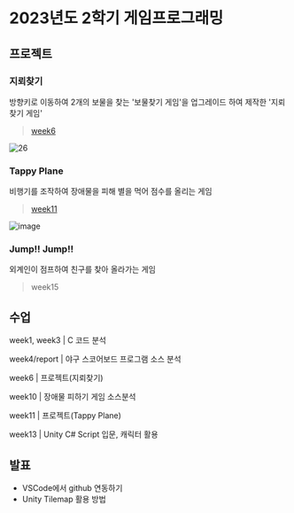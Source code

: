 # 2023년도 2학기 게임프로그래밍

## 프로젝트
### 지뢰찾기


방향키로 이동하여 2개의 보물을 찾는 '보물찾기 게임'을 업그레이드 하여 제작한 '지뢰 찾기 게임'

> [week6](https://github.com/min-young417/GameP/tree/main/week6)

![26](https://github.com/min-young417/GameP/assets/122364547/c4ecbbda-de15-49c8-b520-90917eb492d3)


### Tappy Plane


비행기를 조작하여 장애물을 피해 별을 먹어 점수를 올리는 게임

> [week11](https://github.com/min-young417/GameP/tree/main/week11)


![image](https://github.com/min-young417/GameP/assets/122364547/a2fb72f1-57be-4e05-a396-c54bf75d2fb8)

### Jump!! Jump!!


외계인이 점프하여 친구를 찾아 올라가는 게임

> week15




## 수업
week1, week3 | C 코드 분석


week4/report  | 야구 스코어보드 프로그램 소스 분석 


week6  | 프로젝트(지뢰찾기) 


week10 | 장애물 피하기 게임 소스분석


week11 | 프로젝트(Tappy Plane)


week13 | Unity C# Script 입문, 캐릭터 활용

## 발표
- VSCode에서 github 연동하기
- Unity Tilemap 활용 방법
